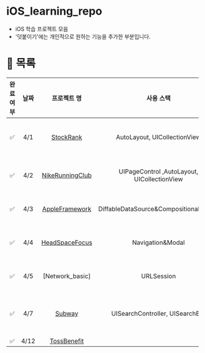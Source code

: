 # iOS_learning_repo
- iOS 학습 프로젝트 모음
- '덧붙이기'에는 개인적으로 원하는 기능을 추가한 부분입니다.


# 📌 목록
|완료여부|날짜|프로젝트 명|사용 스택|프로젝트 설명|덧붙이기|
|:--:|:--:|:--:|:--:|:--:|:--:|
| ✅ |4/1|[StockRank](https://github.com/simplebarnacle/iOS/tree/main/StockRank)|AutoLayout, UICollectionView|StoryBoard를 활용하여 UI구성, 리스트그리기|UIAlertController추가|
| ✅ |4/2|[NikeRunningClub](https://github.com/simplebarnacle/iOS/tree/main/NikeRunningClub)|UIPageControl ,AutoLayout, UICollectionView|UI구성(StoryBoard), PagingView구현||
| ✅ |4/3|[AppleFramework](https://github.com/simplebarnacle/iOS/tree/main/AppleFramework)|DiffableDataSource&CompositionalLayout|StoryBoard, 그리드, Layout 구성|[Implementing Modern Collection Views](https://developer.apple.com/documentation/uikit/views_and_controls/collection_views/implementing_modern_collection_views)|
| ✅ |4/4|[HeadSpaceFocus](https://github.com/simplebarnacle/iOS/tree/main/HeadSpaceFocus)|Navigation&Modal|storyboard, layout구성, 섹션2개 그리고 모달..🤣||
| ✅ |4/5|[Network_basic]|URLSession|URLSession을 활용한 네트워크 객체 구성|Combine 찍먹쓰..|
| ✅ |4/7|[Subway](https://github.com/simplebarnacle/iOS/tree/main/Subway)|UISearchController, UISearchBar|Code로 UI구성&Snapkit, tableView와 collectionView로 화면구성쓰|Alamofire|
| ✅ |4/12|[TossBenefit](https://github.com/simplebarnacle/iOS/tree/main/TossBenefit)|||
















